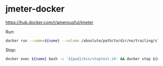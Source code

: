 # jmeter-docker

https://hub.docker.com/r/amerousful/jmeter


Run: 
```bash
docker run --name=${name} --volume /absolute/path/to/dir/no/trailing/slash:/jmeter_sample amerousful/jmeter -n -t /jmeter_sample/${suiteName}.jmx -l /jmeter_sample/result_${name}.jtl -j /jmeter_sample/jmeter_${name}.log -e -o /jmeter_sample/report_${name}
```

Stop: 
```bash
docker exec ${name} bash -c '${pwd}/bin/stoptest.sh' && docker stop ${name}
```
